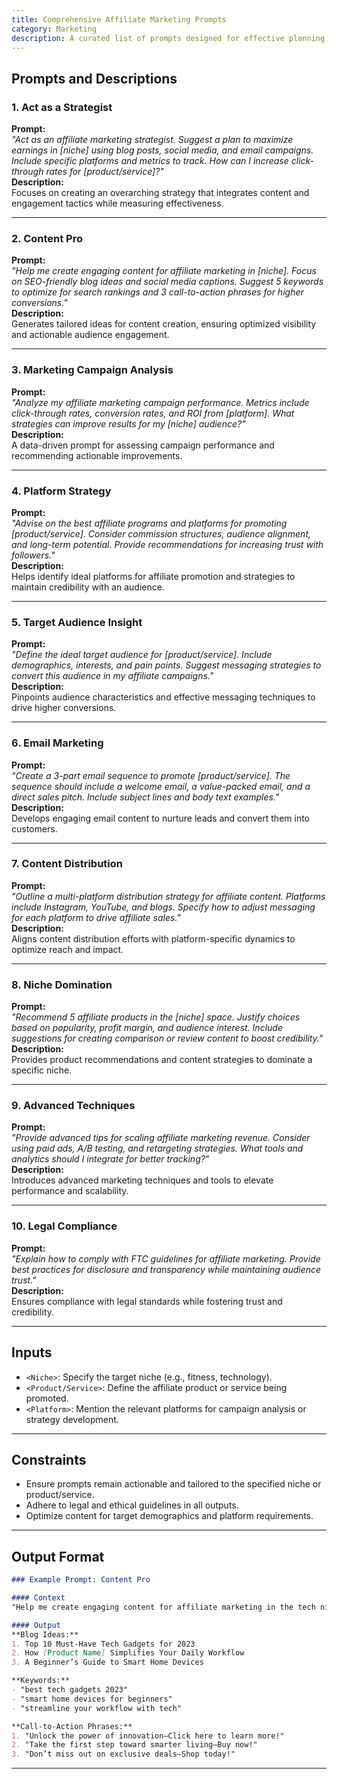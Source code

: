 ```yaml
---
title: Comprehensive Affiliate Marketing Prompts
category: Marketing
description: A curated list of prompts designed for effective planning, campaign optimization, and compliance in affiliate marketing across various niches.
---
```


## Prompts and Descriptions

### **1. Act as a Strategist**
**Prompt:**  
*"Act as an affiliate marketing strategist. Suggest a plan to maximize earnings in [niche] using blog posts, social media, and email campaigns. Include specific platforms and metrics to track. How can I increase click-through rates for [product/service]?"*  
**Description:**  
Focuses on creating an overarching strategy that integrates content and engagement tactics while measuring effectiveness.

---

### **2. Content Pro**
**Prompt:**  
*"Help me create engaging content for affiliate marketing in [niche]. Focus on SEO-friendly blog ideas and social media captions. Suggest 5 keywords to optimize for search rankings and 3 call-to-action phrases for higher conversions."*  
**Description:**  
Generates tailored ideas for content creation, ensuring optimized visibility and actionable audience engagement.

---

### **3. Marketing Campaign Analysis**
**Prompt:**  
*"Analyze my affiliate marketing campaign performance. Metrics include click-through rates, conversion rates, and ROI from [platform]. What strategies can improve results for my [niche] audience?"*  
**Description:**  
A data-driven prompt for assessing campaign performance and recommending actionable improvements.

---

### **4. Platform Strategy**
**Prompt:**  
*"Advise on the best affiliate programs and platforms for promoting [product/service]. Consider commission structures, audience alignment, and long-term potential. Provide recommendations for increasing trust with followers."*  
**Description:**  
Helps identify ideal platforms for affiliate promotion and strategies to maintain credibility with an audience.

---

### **5. Target Audience Insight**
**Prompt:**  
*"Define the ideal target audience for [product/service]. Include demographics, interests, and pain points. Suggest messaging strategies to convert this audience in my affiliate campaigns."*  
**Description:**  
Pinpoints audience characteristics and effective messaging techniques to drive higher conversions.

---

### **6. Email Marketing**
**Prompt:**  
*"Create a 3-part email sequence to promote [product/service]. The sequence should include a welcome email, a value-packed email, and a direct sales pitch. Include subject lines and body text examples."*  
**Description:**  
Develops engaging email content to nurture leads and convert them into customers.

---

### **7. Content Distribution**
**Prompt:**  
*"Outline a multi-platform distribution strategy for affiliate content. Platforms include Instagram, YouTube, and blogs. Specify how to adjust messaging for each platform to drive affiliate sales."*  
**Description:**  
Aligns content distribution efforts with platform-specific dynamics to optimize reach and impact.

---

### **8. Niche Domination**
**Prompt:**  
*"Recommend 5 affiliate products in the [niche] space. Justify choices based on popularity, profit margin, and audience interest. Include suggestions for creating comparison or review content to boost credibility."*  
**Description:**  
Provides product recommendations and content strategies to dominate a specific niche.

---

### **9. Advanced Techniques**
**Prompt:**  
*"Provide advanced tips for scaling affiliate marketing revenue. Consider using paid ads, A/B testing, and retargeting strategies. What tools and analytics should I integrate for better tracking?"*  
**Description:**  
Introduces advanced marketing techniques and tools to elevate performance and scalability.

---

### **10. Legal Compliance**
**Prompt:**  
*"Explain how to comply with FTC guidelines for affiliate marketing. Provide best practices for disclosure and transparency while maintaining audience trust."*  
**Description:**  
Ensures compliance with legal standards while fostering trust and credibility.

---

## Inputs

- `<Niche>`: Specify the target niche (e.g., fitness, technology).  
- `<Product/Service>`: Define the affiliate product or service being promoted.  
- `<Platform>`: Mention the relevant platforms for campaign analysis or strategy development.  

---

## Constraints

- Ensure prompts remain actionable and tailored to the specified niche or product/service.  
- Adhere to legal and ethical guidelines in all outputs.  
- Optimize content for target demographics and platform requirements.

---

## Output Format

```markdown
### Example Prompt: Content Pro

#### Context
"Help me create engaging content for affiliate marketing in the tech niche. Focus on SEO-friendly blog ideas and social media captions. Suggest 5 keywords and 3 call-to-action phrases."

#### Output
**Blog Ideas:**
1. Top 10 Must-Have Tech Gadgets for 2023  
2. How [Product Name] Simplifies Your Daily Workflow  
3. A Beginner’s Guide to Smart Home Devices  

**Keywords:**
- "best tech gadgets 2023"  
- "smart home devices for beginners"  
- "streamline your workflow with tech"  

**Call-to-Action Phrases:**
1. "Unlock the power of innovation—Click here to learn more!"  
2. "Take the first step toward smarter living—Buy now!"  
3. "Don’t miss out on exclusive deals—Shop today!"
```

---
